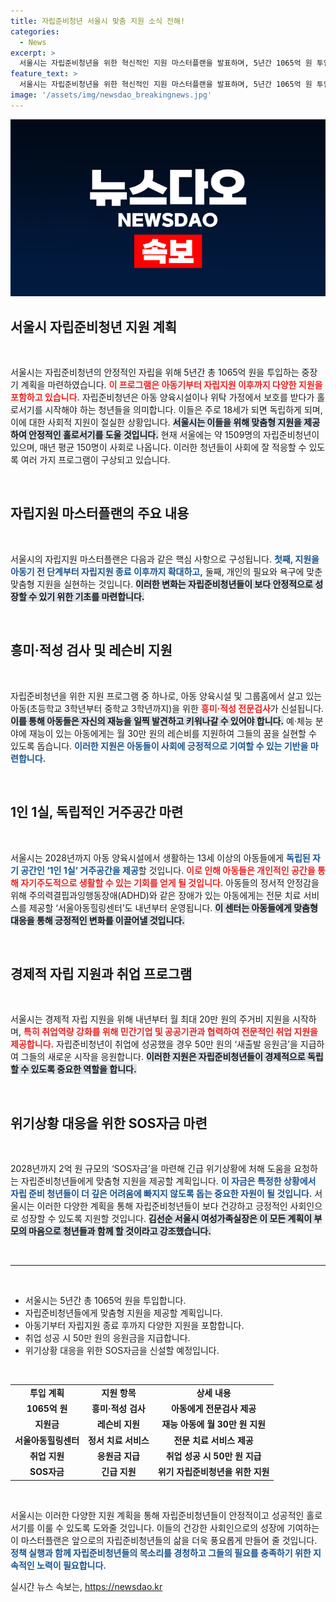 ```yaml
---
title: 자립준비청년 서울시 맞춤 지원 소식 전해!
categories:
  - News
excerpt: >
  서울시는 자립준비청년을 위한 혁신적인 지원 마스터플랜을 발표하며, 5년간 1065억 원 투입 계획을 밝혔다. 아동기부터 맞춤형 지원을 시작하고, 성공적인 취업 시 50만 원을 지원하는 등 실질적 도움을 약속했다.
feature_text: >
  서울시는 자립준비청년을 위한 혁신적인 지원 마스터플랜을 발표하며, 5년간 1065억 원 투입 계획을 밝혔다. 아동기부터 맞춤형 지원을 시작하고, 성공적인 취업 시 50만 원을 지원하는 등 실질적 도움을 약속했다.
image: '/assets/img/newsdao_breakingnews.jpg'
---
```


<p><img src="/assets/img/newsdao_breakingnews.jpg" alt="pcversion 속보" /></p>

<h2 data-ke-size="size26">서울시 자립준비청년 지원 계획</h2>

<p data-ke-size="size16">&nbsp;</p> 

<p>서울시는 자립준비청년의 안정적인 자립을 위해 5년간 총 1065억 원을 투입하는 중장기 계획을 마련하였습니다. <b><span style="color: #ee2323;">이 프로그램은 아동기부터 자립지원 이후까지 다양한 지원을 포함하고 있습니다.</span></b> 자립준비청년은 아동 양육시설이나 위탁 가정에서 보호를 받다가 홀로서기를 시작해야 하는 청년들을 의미합니다. 이들은 주로 18세가 되면 독립하게 되며, 이에 대한 사회적 지원이 절실한 상황입니다. <b><span style="background-color: #21538527;">서울시는 이들을 위해 맞춤형 지원을 제공하여 안정적인 홀로서기를 도울 것입니다.</span></b> 현재 서울에는 약 1509명의 자립준비청년이 있으며, 매년 평균 150명이 사회로 나옵니다. 이러한 청년들이 사회에 잘 적응할 수 있도록 여러 가지 프로그램이 구상되고 있습니다. </p>

<p data-ke-size="size16">&nbsp;</p> 

<h2 data-ke-size="size26">자립지원 마스터플랜의 주요 내용</h2>

<p data-ke-size="size16">&nbsp;</p> 

<p>서울시의 자립지원 마스터플랜은 다음과 같은 핵심 사항으로 구성됩니다. <b><span style="color: #1a5490;">첫째, 지원을 아동기 전 단계부터 자립지원 종료 이후까지 확대하고,</span></b> 둘째, 개인의 필요와 욕구에 맞춘 맞춤형 지원을 실현하는 것입니다. <b><span style="background-color: #21538527;">이러한 변화는 자립준비청년들이 보다 안정적으로 성장할 수 있기 위한 기초를 마련합니다.</span></b> </p>

<p data-ke-size="size16">&nbsp;</p> 

<h2 data-ke-size="size26">흥미·적성 검사 및 레슨비 지원</h2>

<p data-ke-size="size16">&nbsp;</p> 

<p>자립준비청년을 위한 지원 프로그램 중 하나로, 아동 양육시설 및 그룹홈에서 살고 있는 아동(초등학교 3학년부터 중학교 3학년까지)을 위한 <b><span style="color: #ee2323;">흥미·적성 전문검사</span></b>가 신설됩니다. <b><span style="background-color: #21538527;">이를 통해 아동들은 자신의 재능을 일찍 발견하고 키워나갈 수 있어야 합니다.</span></b> 예·체능 분야에 재능이 있는 아동에게는 월 30만 원의 레슨비를 지원하여 그들의 꿈을 실현할 수 있도록 돕습니다. <b><span style="color: #1a5490;">이러한 지원은 아동들이 사회에 긍정적으로 기여할 수 있는 기반을 마련합니다.</span></b> </p>

<p data-ke-size="size16">&nbsp;</p>

<h2 data-ke-size="size26">1인 1실, 독립적인 거주공간 마련</h2>

<p data-ke-size="size16">&nbsp;</p> 

<p>서울시는 2028년까지 아동 양육시설에서 생활하는 13세 이상의 아동들에게 <b><span style="color: #1a5490;">독립된 자기 공간인 ‘1인 1실’ 거주공간을 제공</span></b>할 것입니다. <b><span style="color: #ee2323;">이로 인해 아동들은 개인적인 공간을 통해 자기주도적으로 생활할 수 있는 기회를 얻게 될 것입니다.</span></b> 아동들의 정서적 안정감을 위해 주의력결핍과잉행동장애(ADHD)와 같은 장애가 있는 아동에게는 전문 치료 서비스를 제공할 ‘서울아동힐링센터’도 내년부터 운영됩니다. <b><span style="background-color: #21538527;">이 센터는 아동들에게 맞춤형 대응을 통해 긍정적인 변화를 이끌어낼 것입니다.</span></b></p>

<p data-ke-size="size16">&nbsp;</p>

<h2 data-ke-size="size26">경제적 자립 지원과 취업 프로그램</h2>

<p data-ke-size="size16">&nbsp;</p> 

<p>서울시는 경제적 자립 지원을 위해 내년부터 월 최대 20만 원의 주거비 지원을 시작하며, <b><span style="color: #ee2323;">특히 취업역량 강화를 위해 민간기업 및 공공기관과 협력하여 전문적인 취업 지원을 제공합니다.</span></b> 자립준비청년이 취업에 성공했을 경우 50만 원의 ‘새출발 응원금’을 지급하여 그들의 새로운 시작을 응원합니다. <b><span style="background-color: #21538527;">이러한 지원은 자립준비청년들이 경제적으로 독립할 수 있도록 중요한 역할을 합니다.</span></b> </p>

<p data-ke-size="size16">&nbsp;</p>

<h2 data-ke-size="size26">위기상황 대응을 위한 SOS자금 마련</h2>

<p data-ke-size="size16">&nbsp;</p> 

<p>2028년까지 2억 원 규모의 ‘SOS자금’을 마련해 긴급 위기상황에 처해 도움을 요청하는 자립준비청년들에게 맞춤형 지원을 제공할 계획입니다. <b><span style="color: #1a5490;">이 자금은 특정한 상황에서 자립 준비 청년들이 더 깊은 어려움에 빠지지 않도록 돕는 중요한 자원이 될 것입니다.</span></b> 서울시는 이러한 다양한 계획을 통해 자립준비청년들이 보다 건강하고 긍정적인 사회인으로 성장할 수 있도록 지원할 것입니다. <b><span style="background-color: #21538527;">김선순 서울시 여성가족실장은 이 모든 계획이 부모의 마음으로 청년들과 함께 할 것이라고 강조했습니다.</span></b> </p>

<p data-ke-size="size16">&nbsp;</p>

<hr>

<p data-ke-size="size16">&nbsp;</p>

<ul>
<li>서울시는 5년간 총 1065억 원을 투입합니다.</li>
<li>자립준비청년들에게 맞춤형 지원을 제공할 계획입니다.</li>
<li>아동기부터 자립지원 종료 후까지 다양한 지원을 포함합니다.</li>
<li>취업 성공 시 50만 원의 응원금을 지급합니다.</li>
<li>위기상황 대응을 위한 SOS자금을 신설할 예정입니다.</li>
</ul>

<p data-ke-size="size16">&nbsp;</p> 

<table style="width: 100%; border-collapse: collapse;">
<tr>
<td style="text-align: center; height: 17px;"><b>투입 계획</b></td>
<td style="text-align: center; height: 17px;"><b>지원 항목</b></td>
<td style="text-align: center; height: 17px;"><b>상세 내용</b></td>
</tr>
<tr>
<td style="text-align: center; height: 17px;"><b>1065억 원</b></td>
<td style="text-align: center; height: 17px;"><b>흥미·적성 검사</b></td>
<td style="text-align: center; height: 17px;"><b>아동에게 전문검사 제공</b></td>
</tr>
<tr>
<td style="text-align: center; height: 17px;"><b>지원금</b></td>
<td style="text-align: center; height: 17px;"><b>레슨비 지원</b></td>
<td style="text-align: center; height: 17px;"><b>재능 아동에 월 30만 원 지원</b></td>
</tr>
<tr>
<td style="text-align: center; height: 17px;"><b>서울아동힐링센터</b></td>
<td style="text-align: center; height: 17px;"><b>정서 치료 서비스</b></td>
<td style="text-align: center; height: 17px;"><b>전문 치료 서비스 제공</b></td>
</tr>
<tr>
<td style="text-align: center; height: 17px;"><b>취업 지원</b></td>
<td style="text-align: center; height: 17px;"><b>응원금 지급</b></td>
<td style="text-align: center; height: 17px;"><b>취업 성공 시 50만 원 지급</b></td>
</tr>
<tr>
<td style="text-align: center; height: 17px;"><b>SOS자금</b></td>
<td style="text-align: center; height: 17px;"><b>긴급 지원</b></td>
<td style="text-align: center; height: 17px;"><b>위기 자립준비청년을 위한 지원</b></td>
</tr>
</table>

<p data-ke-size="size16">&nbsp;</p> 

<p>서울시는 이러한 다양한 지원 계획을 통해 자립준비청년들이 안정적이고 성공적인 홀로서기를 이룰 수 있도록 도와줄 것입니다. 이들의 건강한 사회인으로의 성장에 기여하는 이 마스터플랜은 앞으로의 자립준비청년들의 삶을 더욱 풍요롭게 만들어 줄 것입니다. <b><span style="color: #1a5490;">정책 실행과 함께 자립준비청년들의 목소리를 경청하고 그들의 필요를 충족하기 위한 지속적인 노력이 필요합니다.</span></b></p>
실시간 뉴스 속보는, <a href="https://newsdao.kr" rel="dofollow">https://newsdao.kr</a>


